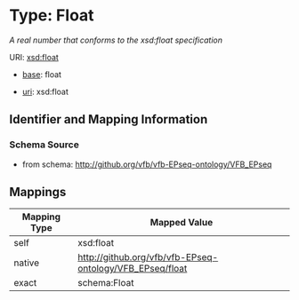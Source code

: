 # Type: Float 




_A real number that conforms to the xsd:float specification_



URI: [xsd:float](http://www.w3.org/2001/XMLSchema#float)

* [base](https://w3id.org/linkml/base): float

* [uri](https://w3id.org/linkml/uri): xsd:float









## Identifier and Mapping Information







### Schema Source


* from schema: http://github.org/vfb/vfb-EPseq-ontology/VFB_EPseq




## Mappings

| Mapping Type | Mapped Value |
| ---  | ---  |
| self | xsd:float |
| native | http://github.org/vfb/vfb-EPseq-ontology/VFB_EPseq/float |
| exact | schema:Float |



